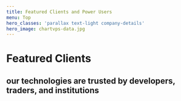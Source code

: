 ```yaml
---
title: Featured Clients and Power Users
menu: Top
hero_classes: 'parallax text-light company-details'
hero_image: chartvps-data.jpg
---
```


<div class="intro-wrapper">
  <div class="intro">
    <h1>Featured <strong>Clients</strong></h1>
    <h2>our technologies are trusted by developers, traders, and institutions</h2>
</div></div>